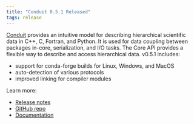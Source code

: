 ```yaml
---
title: "Conduit 0.5.1 Released"
tags: release
---
```


[Conduit](https://github.com/LLNL/conduit) provides an intuitive model for describing hierarchical scientific data in C++, C, Fortran, and Python. It is used for data coupling between packages in-core, serialization, and I/O tasks. The Core API provides a flexible way to describe and access hierarchical data. v0.5.1 includes:
- support for conda-forge builds for Linux, Windows, and MacOS
- auto-detection of various protocols
- improved linking for compiler modules

Learn more:
- [Release notes](https://github.com/LLNL/conduit/releases/tag/v0.5.1)
- [GitHub repo](https://github.com/LLNL/conduit)
- [Documentation](https://llnl-conduit.readthedocs.io/en/v0.5.1/)
